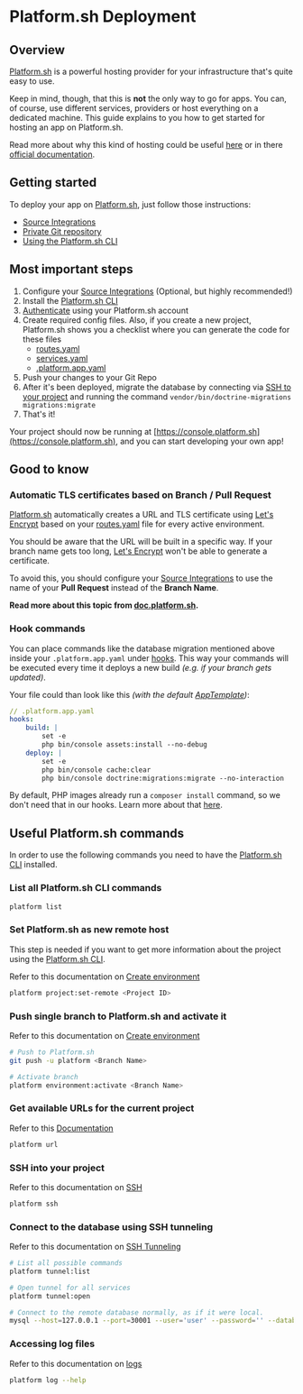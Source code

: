 # Platform.sh Deployment

## Overview

[Platform.sh](https://platform.sh) is a powerful hosting provider for your infrastructure that's quite easy to use.

Keep in mind, though, that this is **not** the only way to go for apps. You can, of course, use different services, providers or host everything on a dedicated machine. This guide explains to you how to get started for hosting an app on Platform.sh.

Read more about why this kind of hosting could be useful [here](README.md) or in there [official documentation](https://docs.platform.sh/).

## Getting started

To deploy your app on [Platform.sh](https://platform.sh), just follow those instructions:

* [Source Integrations](https://docs.platform.sh/integrations/source.html)
* [Private Git repository](https://docs.platform.sh/development/private-repository.html)
* [Using the Platform.sh CLI](https://docs.platform.sh/development/cli.html)

## Most important steps

1. Configure your [Source Integrations](https://docs.platform.sh/integrations/source.html) (Optional, but highly recommended!)
1. Install the [Platform.sh CLI](https://docs.platform.sh/development/cli.html)
1. [Authenticate](https://docs.platform.sh/development/cli.html#authentication) using your Platform.sh account
1. Create required config files. Also, if you create a new project, Platform.sh shows you a checklist where you can generate the code for these files
    * [routes.yaml](https://docs.platform.sh/configuration/routes.html)
    * [services.yaml](https://docs.platform.sh/configuration/services.html)
    * [.platform.app.yaml](https://docs.platform.sh/configuration/app.html)
1. Push your changes to your Git Repo
1. After it's been deployed, migrate the database by connecting via [SSH to your project](#ssh-into-your-project) and running the command `vendor/bin/doctrine-migrations migrations:migrate`
1. That's it!

Your project should now be running at [https://console.platform.sh](https://console.platform.sh), and you can start developing your own app!

## Good to know

### Automatic TLS certificates based on Branch / Pull Request

[Platform.sh](https://platform.sh) automatically creates a URL and TLS certificate using [Let's Encrypt](https://letsencrypt.org/) based on your [routes.yaml](https://docs.platform.sh/configuration/routes.html) file for every active environment.

You should be aware that the URL will be built in a specific way. If your branch name gets too long, [Let's Encrypt](https://letsencrypt.org/) won't be able to generate a certificate.

To avoid this, you should configure your [Source Integrations](https://docs.platform.sh/integrations/source.html) to use the name of your **Pull Request** instead of the **Branch Name**.

**Read more about this topic from  [doc.platform.sh](https://docs.platform.sh/configuration/routes/https.html#lets-encrypt-limits-errors-and-branch-names).**

### Hook commands

You can place commands like the database migration mentioned above inside your `.platform.app.yaml` under [hooks](https://docs.platform.sh/configuration/app/build.html#hooks).
This way your commands will be executed every time it deploys a new build _(e.g. if your branch gets updated)_.

Your file could than look like this _(with the default [AppTemplate](https://github.com/shopware/AppTemplate))_:

```yaml
// .platform.app.yaml
hooks:
    build: |
        set -e
        php bin/console assets:install --no-debug
    deploy: |
        set -e
        php bin/console cache:clear
        php bin/console doctrine:migrations:migrate --no-interaction
```

By default, PHP images already run a `composer install` command, so we don't need that in our hooks.
Learn more about that [here](https://docs.platform.sh/languages/php.html#build-flavor).

## Useful Platform.sh commands

In order to use the following commands you need to have the [Platform.sh CLI](https://docs.platform.sh/development/cli.html) installed.

### List all Platform.sh CLI commands

```bash
platform list
```

### Set Platform.sh as new remote host

This step is needed if you want to get more information about the project using the [Platform.sh CLI](https://docs.platform.sh/development/cli.html).

Refer to this documentation on [Create environment](https://docs.platform.sh/gettingstarted/introduction/own-code/create-project.html)

```bash
platform project:set-remote <Project ID>
```

### Push single branch to Platform.sh and activate it

Refer to this documentation on [Create environment](https://docs.platform.sh/gettingstarted/developing/dev-environments/create-environment.html)

```bash
# Push to Platform.sh
git push -u platform <Branch Name>

# Activate branch
platform environment:activate <Branch Name>
```

### Get available URLs for the current project

Refer to this [Documentation](https://docs.platform.sh/development/access-site.html#visiting-the-site-on-the-web)

```bash
platform url 
```

### SSH into your project

Refer to this documentation on [SSH](https://docs.platform.sh/development/ssh.html)

```bash
platform ssh
```

### Connect to the database using SSH tunneling

Refer to this documentation on [SSH Tunneling](https://docs.platform.sh/development/local/tethered.html#ssh-tunneling)

```bash
# List all possible commands
platform tunnel:list

# Open tunnel for all services
platform tunnel:open

# Connect to the remote database normally, as if it were local.
mysql --host=127.0.0.1 --port=30001 --user='user' --password='' --database='main'
```

### Accessing log files

Refer to this documentation on [logs](https://docs.platform.sh/development/logs.html)

```bash
platform log --help
```
